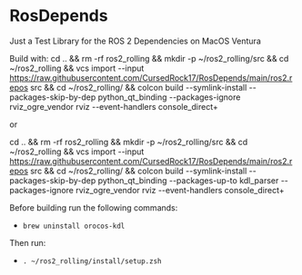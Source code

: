 # RosDepends
Just a Test Library for the ROS 2 Dependencies on MacOS Ventura
  
  Build with: cd .. && rm -rf ros2_rolling && mkdir -p ~/ros2_rolling/src && cd ~/ros2_rolling && vcs import --input https://raw.githubusercontent.com/CursedRock17/RosDepends/main/ros2.repos src &&  cd ~/ros2_rolling/ && colcon build --symlink-install --packages-skip-by-dep python_qt_binding --packages-ignore rviz_ogre_vendor rviz --event-handlers console_direct+

or

cd .. && rm -rf ros2_rolling && mkdir -p ~/ros2_rolling/src && cd ~/ros2_rolling && vcs import --input https://raw.githubusercontent.com/CursedRock17/RosDepends/main/ros2.repos src && cd ~/ros2_rolling/ && colcon build --symlink-install --packages-skip-by-dep python_qt_binding --packages-up-to kdl_parser --packages-ignore rviz_ogre_vendor rviz --event-handlers console_direct+

Before building run the following commands:
  - `brew uninstall orocos-kdl`

Then run:
  - `. ~/ros2_rolling/install/setup.zsh`
